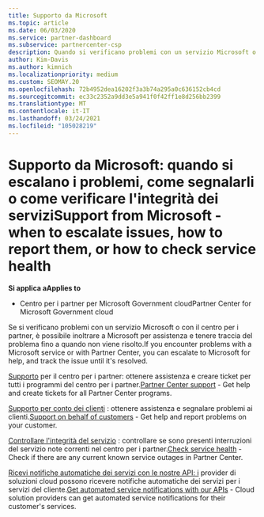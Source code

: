 ```yaml
---
title: Supporto da Microsoft
ms.topic: article
ms.date: 06/03/2020
ms.service: partner-dashboard
ms.subservice: partnercenter-csp
description: Quando si verificano problemi con un servizio Microsoft o con il Centro per i partner, puoi inoltrare la richiesta di assistenza a Microsoft e tenere traccia del problema fino a quando non viene risolto.
author: Kim-Davis
ms.author: kimnich
ms.localizationpriority: medium
ms.custom: SEOMAY.20
ms.openlocfilehash: 72b4952dea16202f3a3b74a295a0c636152cb4cd
ms.sourcegitcommit: ec33c2352a9dd3e5a941f0f42ff1e8d256bb2399
ms.translationtype: MT
ms.contentlocale: it-IT
ms.lasthandoff: 03/24/2021
ms.locfileid: "105028219"
---
```

# <a name="support-from-microsoft---when-to-escalate-issues-how-to-report-them-or-how-to-check-service-health"></a><span data-ttu-id="06f36-103">Supporto da Microsoft: quando si escalano i problemi, come segnalarli o come verificare l'integrità dei servizi</span><span class="sxs-lookup"><span data-stu-id="06f36-103">Support from Microsoft - when to escalate issues, how to report them, or how to check service health</span></span>

<span data-ttu-id="06f36-104">**Si applica a**</span><span class="sxs-lookup"><span data-stu-id="06f36-104">**Applies to**</span></span>

- <span data-ttu-id="06f36-105">Centro per i partner per Microsoft Government cloud</span><span class="sxs-lookup"><span data-stu-id="06f36-105">Partner Center for Microsoft Government cloud</span></span>

<span data-ttu-id="06f36-106">Se si verificano problemi con un servizio Microsoft o con il centro per i partner, è possibile inoltrare a Microsoft per assistenza e tenere traccia del problema fino a quando non viene risolto.</span><span class="sxs-lookup"><span data-stu-id="06f36-106">If you encounter problems with a Microsoft service or with Partner Center, you can escalate to Microsoft for help, and track the issue until it's resolved.</span></span>

<span data-ttu-id="06f36-107">[Supporto](report-problems-with-partner-center.md) per il centro per i partner: ottenere assistenza e creare ticket per tutti i programmi del centro per i partner.</span><span class="sxs-lookup"><span data-stu-id="06f36-107">[Partner Center support](report-problems-with-partner-center.md) - Get help and create tickets for all Partner Center programs.</span></span>

<span data-ttu-id="06f36-108">[Supporto per conto dei clienti](report-problems-on-behalf-of-a-customer.md) : ottenere assistenza e segnalare problemi ai clienti.</span><span class="sxs-lookup"><span data-stu-id="06f36-108">[Support on behalf of customers](report-problems-on-behalf-of-a-customer.md) - Get help and report problems on your customer.</span></span>

<span data-ttu-id="06f36-109">[Controllare l'integrità del servizio](check-service-health.md) : controllare se sono presenti interruzioni del servizio note correnti nel centro per i partner.</span><span class="sxs-lookup"><span data-stu-id="06f36-109">[Check service health](check-service-health.md) - Check if there are any current known service outages in Partner Center.</span></span>

<span data-ttu-id="06f36-110">[Ricevi notifiche automatiche dei servizi con le nostre API: i](get-automated-service-notifications-with-our-apis.md) provider di soluzioni cloud possono ricevere notifiche automatiche dei servizi per i servizi del cliente.</span><span class="sxs-lookup"><span data-stu-id="06f36-110">[Get automated service notifications with our APIs](get-automated-service-notifications-with-our-apis.md) - Cloud solution providers can get automated service notifications for their customer's services.</span></span>


 

 



